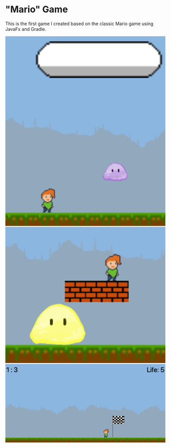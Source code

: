 # "Mario" Game

This is the first game I created based on the classic Mario game using JavaFx and Gradle.

<img src="./pictures/p1.png" width="500">

<img src="./pictures/p2.png" width="500">

<img src="./pictures/p3.png" width="500">

